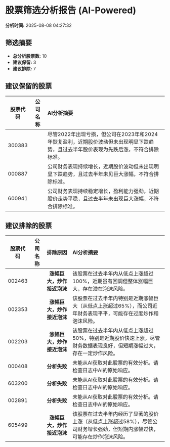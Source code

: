 # 股票筛选分析报告 (AI-Powered)

**分析时间:** 2025-08-08 04:27:32

## 筛选摘要

- **总分析股票数:** 10
- **建议保留:** 3
- **建议排除:** 7

## 建议保留的股票

| 股票代码 | 公司名称 | AI分析摘要 |
|:---:|:---:|:---|
| 300383 |  | 尽管2022年出现亏损，但公司在2023年和2024年恢复盈利，近期股价波动但未出现明显下跌趋势，且过去半年股价表现为先跌后涨，不符合排除标准。 |
| 000887 |  | 公司财务表现持续增长，近期股价波动但未出现明显下跌趋势，且过去半年未见巨大涨幅，不符合排除标准。 |
| 600941 |  | 公司财务表现持续稳定增长，盈利能力强劲，近期股价走势平稳，且过去半年未出现巨大涨幅，不符合排除标准。 |

## 建议排除的股票

| 股票代码 | 公司名称 | 排除原因 | AI分析摘要 |
|:---:|:---:|:---:|:---|
| 002463 |  | **涨幅巨大，炒作接近泡沫** | 该股票在过去半年内从低点上涨超过100%，近期虽有回调但整体涨幅巨大，存在潜在泡沫风险。 |
| 002353 |  | **涨幅巨大，炒作接近泡沫** | 该股票在过去半年内特别是近期涨幅巨大（从低点上涨超过65%），而公司近年财务表现平平，可能存在过度炒作和泡沫风险。 |
| 002203 |  | **涨幅巨大，炒作接近泡沫** | 该股票在过去半年内从低点上涨超过50%，特别是近期股价快速上涨，尽管财务数据表现良好，但短期涨幅过大，存在一定炒作风险。 |
| 000408 |  | **分析失败** | 未能从AI获取对此股票的有效分析。请检查日志中AI的原始响应。 |
| 603200 |  | **分析失败** | 未能从AI获取对此股票的有效分析。请检查日志中AI的原始响应。 |
| 002891 |  | **分析失败** | 未能从AI获取对此股票的有效分析。请检查日志中AI的原始响应。 |
| 605499 |  | **涨幅巨大，炒作接近泡沫** | 该股票在过去半年内经历了显著的股价上涨（从低点上涨超过58%），尽管公司财务增长强劲，但短期内涨幅过快，可能存在炒作泡沫风险。 |
